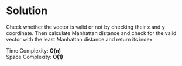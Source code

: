 # Solution

Check whether the vector is valid or not by checking their x and y coordinate. Then calculate Manhattan distance and check for the valid vector with the least Manhattan distance and return its index.

Time Complexity: **O(n)**\
Space Complexity: **O(1)**
